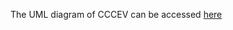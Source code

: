 The UML diagram of CCCEV can be accessed [here](https://semiceu.github.io/CCCEV/releases/2.1.0/uml/CCCEV.eap)
